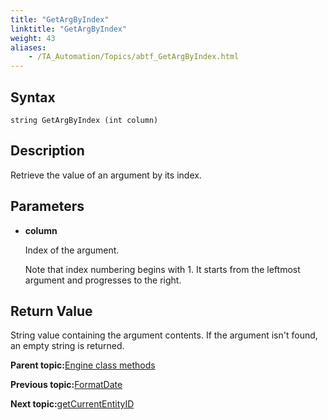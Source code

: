 ```yaml
--- 
title: "GetArgByIndex"
linktitle: "GetArgByIndex"
weight: 43
aliases: 
    - /TA_Automation/Topics/abtf_GetArgByIndex.html
---
```


## Syntax

`string GetArgByIndex (int column)`

## Description

Retrieve the value of an argument by its index.

## Parameters

-   **column**

    Index of the argument.

    Note that index numbering begins with 1. It starts from the leftmost argument and progresses to the right.


## Return Value

String value containing the argument contents. If the argument isn't found, an empty string is returned.

**Parent topic:**[Engine class methods](/TA_Automation/Topics/abtf_Engine_classes.html)

**Previous topic:**[FormatDate](/TA_Automation/Topics/abtf_FormatDate.html)

**Next topic:**[getCurrentEntityID](/TA_Automation/Topics/abtf_getCurrentEntityID.html)

